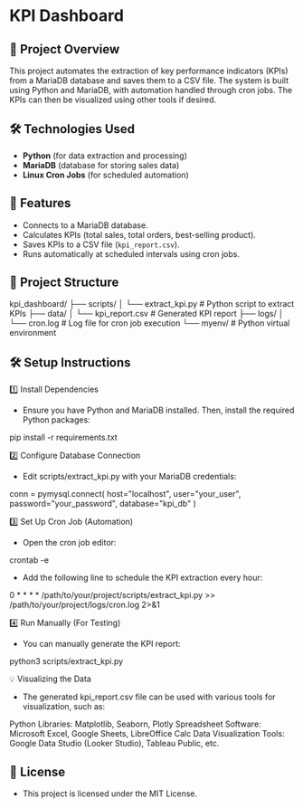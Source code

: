 # KPI Dashboard

## 📌 Project Overview

This project automates the extraction of key performance indicators (KPIs) from a MariaDB database and saves them to a CSV file. The system is built using Python and MariaDB, with automation handled through cron jobs.  The KPIs can then be visualized using other tools if desired.

## 🛠️ Technologies Used

- **Python** (for data extraction and processing)
- **MariaDB** (database for storing sales data)
- **Linux Cron Jobs** (for scheduled automation)

## 🚀 Features

- Connects to a MariaDB database.
- Calculates KPIs (total sales, total orders, best-selling product).
- Saves KPIs to a CSV file (`kpi_report.csv`).
- Runs automatically at scheduled intervals using cron jobs.

## 📂 Project Structure
kpi_dashboard/
├── scripts/
│   └── extract_kpi.py     # Python script to extract KPIs
├── data/
│   └── kpi_report.csv    # Generated KPI report
├── logs/
│   └── cron.log          # Log file for cron job execution
└── myenv/                # Python virtual environment

## 🛠️ Setup Instructions

1️⃣ Install Dependencies
- Ensure you have Python and MariaDB installed. Then, install the required Python packages:

pip install -r requirements.txt

2️⃣ Configure Database Connection
- Edit scripts/extract_kpi.py with your MariaDB credentials:

conn = pymysql.connect(
    host="localhost",
    user="your_user",
    password="your_password",
    database="kpi_db"
)

3️⃣ Set Up Cron Job (Automation)
- Open the cron job editor:

crontab -e

- Add the following line to schedule the KPI extraction every hour:

0 * * * * /path/to/your/project/scripts/extract_kpi.py >> /path/to/your/project/logs/cron.log 2>&1

4️⃣ Run Manually (For Testing)
- You can manually generate the KPI report:

python3 scripts/extract_kpi.py

💡 Visualizing the Data
- The generated kpi_report.csv file can be used with various tools for visualization, such as:

Python Libraries: Matplotlib, Seaborn, Plotly
Spreadsheet Software: Microsoft Excel, Google Sheets, LibreOffice Calc
Data Visualization Tools: Google Data Studio (Looker Studio), Tableau Public, etc.

## 📜 License
- This project is licensed under the MIT License.

